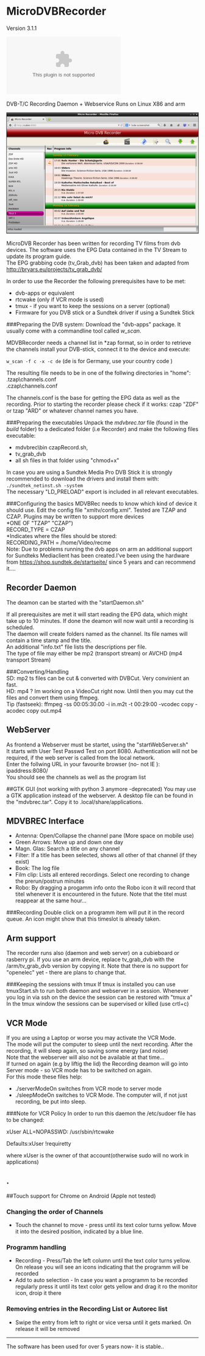 MicroDVBRecorder
================
Version 3.1.1

![Download](https://github.com/kanehekili/MicroDVBRecorder/blob/master/VideoRecorder/build/mdvbrec3.1.1.tar)

DVB-T/C Recording Daemon + Webservice  Runs on Linux X86 and arm

![Screenshot](https://github.com/kanehekili/MicroDVBRecorder/blob/master/Recorder.png)

MicroDVB Recorder has been written for recording TV films from dvb devices. The software uses the EPG Data contained in the TV Stream to update its program guide.<br>
The EPG grabbing code (tv_Grab_dvb)  has been taken and adapted from http://bryars.eu/projects/tv_grab_dvb/

In order to use the Recorder the following prerequisites have to be met:
* dvb-apps or equivalent 
* rtcwake (only if VCR mode is used)
* tmux - if you want to keep the sessions on a server (optional)
* Firmware for you DVB stick or a Sundtek driver if using a Sundtek Stick

###Preparing the DVB system:
Download the "dvb-apps" package. It usually come with a commandline tool called _w_scan_.

MDVBRecorder needs a channel list in *zap format, so in order to retrieve the channels install your DVB-stick, connect it to the device and execute:

<code>w_scan -f c -x -c de</code> (de is for Germany, use your country code )

The resulting file needs to be in one of the follwing directories in "home":<br>
.tzap\channels.conf<br>
.czap\channels.conf

The channels.conf is the base for getting the EPG data as well as the recording. Prior to starting the recorder please check if it works:
czap "ZDF" or tzap "ARD" or whatever channel names you have.

###Preparing the executables
Unpack the _mdvbrec.tar_ file (found in the _build_ folder) to a dedicated folder (i.e Recorder) and make the following files executable:
* mdvbrec\bin czapRecord.sh,
* tv_grab_dvb
* all sh files in that folder using "chmod+x"

In case you are using a Sundtek Media Pro DVB Stick it is strongly recommended to download the drivers and install them with:
<br><code>./sundtek_netinst.sh -system</code>
<br>The necessary "LD_PRELOAD" export is included in all relevant executables.

###Configuring the basics
MDVBRec needs to know which kind of device it should use. Edit the config file "xmltv/config.xml". Tested are TZAP and CZAP. Plugins may be written to support more devices
<br>*ONE OF "TZAP" "CZAP")
<br>RECORD_TYPE = CZAP
<br>*Indicates where the files should be stored:
<br>RECORDING_PATH = /home/Video/recme
<br>Note: Due to problems running the dvb apps on arm an additional support for Sundteks Mediaclient has been created.I've been using the hardware from https://shop.sundtek.de/startseite/ since 5 years and can recommend it....

Recorder Daemon
---------------
The deamon can be started with the "startDaemon.sh"

If all prerequisites are met it will start reading the EPG data, which might take up to 10 minutes. If done the deamon will now wait until a recording is scheduled.
<br>The daemon will create folders named as the channel. Its file names will contain a time stamp and the title.
<br>An additional "info.txt" file lists the descriptions per file.
<br>The type of file may either be mp2 (transport stream) or AVCHD (mp4 transport Stream)

###Converting/Handling
<br>SD: mp2 ts files can be cut & converted with DVBCut. Very convinient an fast.
<br>HD: mp4 ? Im working on a VideoCut right now. Until then you may cut the files and convert them using ffmpeg.
<br>Tip (fastseek): ffmpeg -ss 00:05:30.00 -i in.m2t -t 00:29:00 -vcodec copy  -acodec copy out.mp4

WebServer
---------
As frontend a Webserver must be startet, using the "startWebServer.sh"
<br>It starts with User Test Passwd Test on port 8080. Authentication will not be required, if the web server is called from the local network. 
<br>Enter the follwing URL in your favourite browser (no- not IE ):
<br>ipaddress:8080/
<br>You should see the channels as well as the program list 

##GTK GUI (not working with python 3 anymore -deprecated)
You may use a GTK application instead of the webserver. A desktop file can be found in the "mdvbrec.tar". Copy it to .local/share/applications.


MDVBREC Interface
-----------------
* Antenna:      Open/Collapse the channel pane (More space on mobile use)
* Green Arrows: Move up and down one day
* Magn. Glas:   Search a title on any channel
* Filter:       If a title has been selected, shows all other of that channel (if they exist)
* Book:         The log file
* Film clip:    Lists all entered recordings. Select one recording to change the prerun/postrun minutes
* Robo:         By dragging a progamm info onto the Robo icon it will record that titel whenever it is encountered in the future. Note that the titel must reappear at the same hour...

###Recording
Double click on a programm item will put it in the record queue. An icon might show that this timeslot is already taken.

Arm support
-----------
The recorder runs also (daemon and web server) on a cubieboard or rasberry pi. If you use an arm device, replace tv_grab_dvb with the /arm/tv_grab_dvb version by copying it.
Note that there is no support for "openelec" yet - there are plans to change that.

###Keeping the sessions with tmux
If tmux is installed you can use tmuxStart.sh to run both daemon and webserver in a session. Whenever you log in via ssh on the device the session can be restored with "tmux a"
<br>In the tmux window the sessions can be supervised or killed (use crtl+c)


VCR Mode
---------
If you are using a Laptop or worse you may activate the VCR Mode.
<br>The mode will put the computer to sleep until the next recording. After the recording, it will sleep again, so saving some energy (and noise)
<br>Note that the webserver will also not be available at that time...
<br>If turned on again (e.g by liftig the lid) the Recording deamon will go into Server mode - so VCR mode has to be switched on again.
<br>For this mode these files help:
* ./serverModeOn switches from VCR mode to server mode
* ./sleepModeOn switches to VCR Mode. The computer will, if not just recording, be put into sleep.

###Note for VCR Policy
In order to run this daemon the /etc/sudoer file has to be changed:
<p>xUser ALL=NOPASSWD: /usr/sbin/rtcwake</p>
<p>Defaults:xUser !requiretty</p>
<p>where xUser is the owner of that account(otherwise sudo will no work in applications)</p>

.
----
##Touch support for Chrome on Android (Apple not tested)
### Changing the order of Channels 
* Touch the channel to move - press until its text color turns yellow. Move it into the desired position, indicated by a blue line.

### Programm handling
* Recording - Press/Tab the left column until the text color turns yellow. On release you will see an icons indicating that the programm will be recorded
* Add to auto selection - In case you want a programm to be recorded regularly press it until its text color gets yellow and drag it ro the monitor icon, droip it there

### Removing entries in the Recording List or Autorec list
* Swipe the entry from left to right or vice versa until it gets marked. On release it will be removed

----- 
The software has been used for over 5 years now- it is stable..
